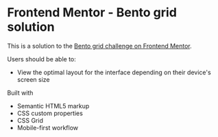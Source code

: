 # Frontend Mentor - Bento grid solution

This is a solution to the [Bento grid challenge on Frontend Mentor](https://www.frontendmentor.io/challenges/bento-grid-RMydElrlOj).


Users should be able to:

- View the optimal layout for the interface depending on their device's screen size


Built with

- Semantic HTML5 markup
- CSS custom properties
- CSS Grid
- Mobile-first workflow
